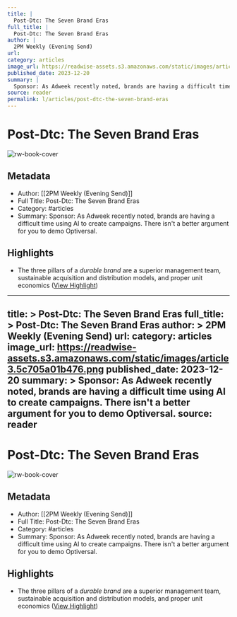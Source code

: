 ```yaml
---
title: |
  Post-Dtc: The Seven Brand Eras
full_title: |
  Post-Dtc: The Seven Brand Eras
author: |
  2PM Weekly (Evening Send)
url: 
category: articles
image_url: https://readwise-assets.s3.amazonaws.com/static/images/article3.5c705a01b476.png
published_date: 2023-12-20
summary: |
  Sponsor: As Adweek recently noted, brands are having a difficult time using AI to create campaigns. There isn't a better argument for you to demo Optiversal.
source: reader
permalink: l/articles/post-dtc-the-seven-brand-eras
---
```

# Post-Dtc: The Seven Brand Eras

![rw-book-cover](https://readwise-assets.s3.amazonaws.com/static/images/article3.5c705a01b476.png)

## Metadata
- Author: [[2PM Weekly (Evening Send)]]
- Full Title: Post-Dtc: The Seven Brand Eras
- Category: #articles
- Summary: Sponsor: As Adweek recently noted, brands are having a difficult time using AI to create campaigns. There isn't a better argument for you to demo Optiversal.

## Highlights
- The three pillars of a *durable brand* are a superior management team, sustainable acquisition and distribution models, and proper unit economics ([View Highlight](https://read.readwise.io/read/01hj3rp1vs58x7j2t8g2ta9h7a))


---
title: >
  Post-Dtc: The Seven Brand Eras
full_title: >
  Post-Dtc: The Seven Brand Eras
author: >
  2PM Weekly (Evening Send)
url: 
category: articles
image_url: https://readwise-assets.s3.amazonaws.com/static/images/article3.5c705a01b476.png
published_date: 2023-12-20
summary: >
  Sponsor: As Adweek recently noted, brands are having a difficult time using AI to create campaigns. There isn't a better argument for you to demo Optiversal.
source: reader
---
# Post-Dtc: The Seven Brand Eras

![rw-book-cover](https://readwise-assets.s3.amazonaws.com/static/images/article3.5c705a01b476.png)

## Metadata
- Author: [[2PM Weekly (Evening Send)]]
- Full Title: Post-Dtc: The Seven Brand Eras
- Category: #articles
- Summary: Sponsor: As Adweek recently noted, brands are having a difficult time using AI to create campaigns. There isn't a better argument for you to demo Optiversal.

## Highlights
- The three pillars of a *durable brand* are a superior management team, sustainable acquisition and distribution models, and proper unit economics ([View Highlight](https://read.readwise.io/read/01hj3rp1vs58x7j2t8g2ta9h7a))


